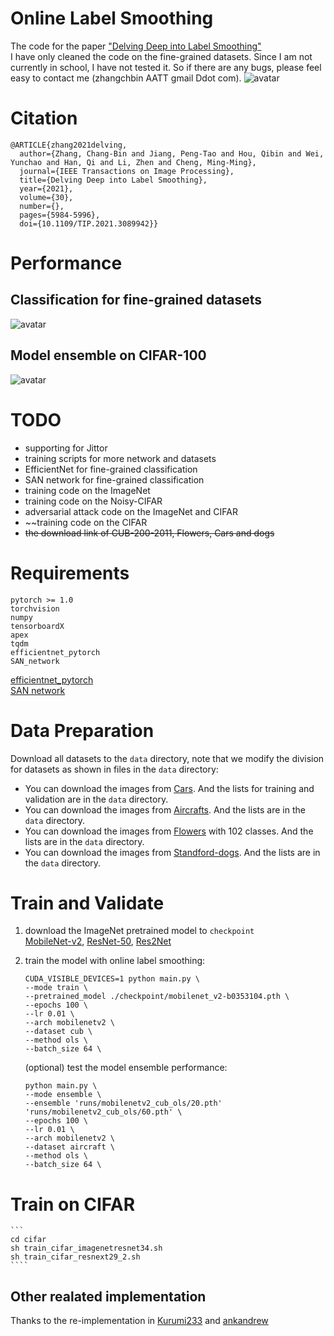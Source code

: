 # Online Label Smoothing
The code for the paper ["Delving Deep into Label Smoothing"](https://arxiv.org/abs/2011.12562)  
I have only cleaned the code on the fine-grained datasets.
Since I am not currently in school, I have not tested it.
So if there are any bugs, please feel easy to contact me (zhangchbin AATT gmail Ddot com).
![avatar](imgs/pipeline.png)

# Citation
```
@ARTICLE{zhang2021delving,
  author={Zhang, Chang-Bin and Jiang, Peng-Tao and Hou, Qibin and Wei, Yunchao and Han, Qi and Li, Zhen and Cheng, Ming-Ming},
  journal={IEEE Transactions on Image Processing}, 
  title={Delving Deep into Label Smoothing}, 
  year={2021},
  volume={30},
  number={},
  pages={5984-5996},
  doi={10.1109/TIP.2021.3089942}}
```

# Performance
## Classification for fine-grained datasets
![avatar](imgs/fine-cls.png)

## Model ensemble on CIFAR-100
![avatar](imgs/ensemble.png)


# TODO
- supporting for Jittor
- training scripts for more network and datasets
- EfficientNet for fine-grained classification
- SAN network for fine-grained classification
- training code on the ImageNet
- training code on the Noisy-CIFAR
- adversarial attack code on the ImageNet and CIFAR
- ~~training code on the CIFAR
- ~~the download link of CUB-200-2011, Flowers, Cars and dogs~~

# Requirements
```
pytorch >= 1.0
torchvision
numpy
tensorboardX
apex
tqdm
efficientnet_pytorch
SAN_network
```
[efficientnet_pytorch](https://github.com/lukemelas/EfficientNet-PyTorch)  
[SAN network](https://github.com/hszhao/SAN)

# Data Preparation
Download all datasets to the ```data``` directory, note that we modify the division for datasets as shown in files in the ```data``` directory:

- You can download the images from [Cars](http://ai.stanford.edu/~jkrause/cars/car_dataset.html). And the lists for training and validation are in the ```data``` directory.
- You can download the images from [Aircrafts](https://www.robots.ox.ac.uk/~vgg/data/fgvc-aircraft/). And the lists are in the ```data``` directory.
- You can download the images from [Flowers](https://www.robots.ox.ac.uk/~vgg/data/flowers/) with 102 classes. And the lists are in the ```data``` directory.
- You can download the images from [Standford-dogs](http://vision.stanford.edu/aditya86/ImageNetDogs/). And the lists are in the ```data``` directory.

# Train and Validate
1. download the ImageNet pretrained model to ```checkpoint```  
   [MobileNet-v2](https://download.pytorch.org/models/mobilenet_v2-b0353104.pth), [ResNet-50](https://download.pytorch.org/models/resnet50-19c8e357.pth), [Res2Net](https://shanghuagao.oss-cn-beijing.aliyuncs.com/res2net/res2net50_26w_8s-2c7c9f12.pth)


2. train the model with online label smoothing:  
    ```
    CUDA_VISIBLE_DEVICES=1 python main.py \
	--mode train \
	--pretrained_model ./checkpoint/mobilenet_v2-b0353104.pth \
	--epochs 100 \
	--lr 0.01 \
	--arch mobilenetv2 \
	--dataset cub \
	--method ols \
	--batch_size 64 \
    ```
  
    (optional) test the model ensemble performance:
    ```
    python main.py \
	--mode ensemble \
	--ensemble 'runs/mobilenetv2_cub_ols/20.pth' 'runs/mobilenetv2_cub_ols/60.pth' \
	--epochs 100 \
	--lr 0.01 \
	--arch mobilenetv2 \
	--dataset aircraft \
	--method ols \
	--batch_size 64 \
    ```

# Train on CIFAR
    ```
    cd cifar
    sh train_cifar_imagenetresnet34.sh
    sh train_cifar_resnext29_2.sh
    ````

## Other realated implementation
Thanks to the re-implementation in [Kurumi233](https://github.com/Kurumi233/OnlineLabelSmoothing) and [ankandrew](https://github.com/ankandrew/online-label-smoothing-pt)
